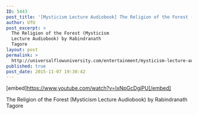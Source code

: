```yaml
---
ID: 5443
post_title: '[Mysticism Lecture Audiobook] The Religion of the Forest (by Rabindranath Tagore)'
author: UfU
post_excerpt: >
  The Religion of the Forest (Mysticism
  Lecture Audiobook) by Rabindranath
  Tagore
layout: post
permalink: >
  http://universalflowuniversity.com/entertainment/mysticism-lecture-audiobook-the-religion-of-the-forest-by-rabindranath-tagore/
published: true
post_date: 2015-11-07 19:30:42
---
```

[embed]https://www.youtube.com/watch?v=IxNpGcDgiPU[/embed]<br>
<p>The Religion of the Forest (Mysticism Lecture Audiobook) by Rabindranath Tagore</p>